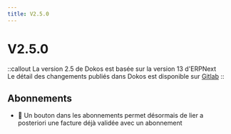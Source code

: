 ```yaml
---
title: V2.5.0
---
```


# V2.5.0

::callout
La version 2.5 de Dokos est basée sur la version 13 d'ERPNext  
Le détail des changements publiés dans Dokos est disponible sur [Gitlab](https://gitlab.com/dokos/dokos/-/releases)
::

## Abonnements

- :rocket: Un bouton dans les abonnements permet désormais de lier a posteriori une facture déjà validée avec un abonnement

